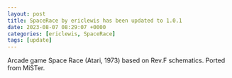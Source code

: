 ```yaml
---
layout: post
title: SpaceRace by ericlewis has been updated to 1.0.1
date: 2023-08-07 08:29:07 +0000
categories: [ericlewis, SpaceRace]
tags: [update]
---
```

Arcade game Space Race (Atari, 1973) based on Rev.F schematics. Ported from MiSTer.
